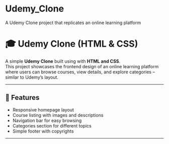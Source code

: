 # Udemy_Clone
A Udemy Clone project that replicates an online learning platform
# 🎓 Udemy Clone (HTML & CSS)

A simple **Udemy Clone** built using with **HTML and CSS**.  
This project showcases the frontend design of an online learning platform where users can browse courses, view details, and explore categories – similar to Udemy’s layout.  

---

## 📌 Features
- Responsive homepage layout  
- Course listing with images and descriptions  
- Navigation bar for easy browsing  
- Categories section for different topics  
- Simple footer with copyrights
---
